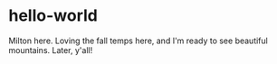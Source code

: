 # hello-world

Milton here.  Loving the fall temps here, and I'm ready to see beautiful mountains.
Later, y'all!
